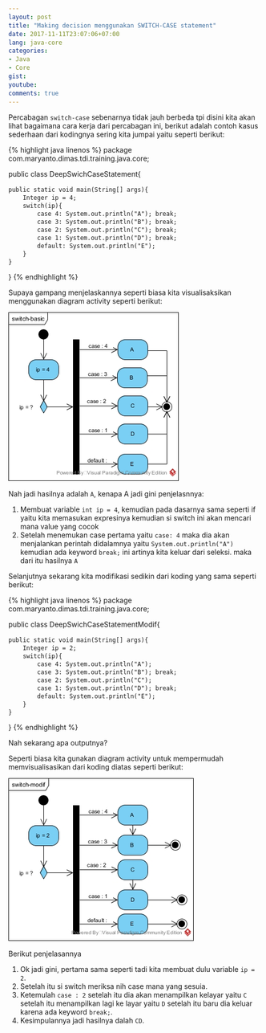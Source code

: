 ```yaml
---
layout: post
title: "Making decision menggunakan SWITCH-CASE statement"
date: 2017-11-11T23:07:06+07:00
lang: java-core
categories:
- Java
- Core
gist: 
youtube: 
comments: true
---
```


Percabagan ```switch-case``` sebenarnya tidak jauh berbeda tpi disini kita akan lihat bagaimana cara kerja dari percabagan ini, berikut adalah contoh kasus sederhaan dari kodingnya sering kita jumpai yaitu seperti berikut:

{% highlight java linenos %}
package com.maryanto.dimas.tdi.training.java.core;

public class DeepSwichCaseStatement{

    public static void main(String[] args){
        Integer ip = 4;
        switch(ip){
            case 4: System.out.println("A"); break;
            case 3: System.out.println("B"); break;
            case 2: System.out.println("C"); break;
            case 1: System.out.println("D"); break;
            default: System.out.println("E");
        }
    }
}
{% endhighlight %}

Supaya gampang menjelaskannya seperti biasa kita visualisaksikan menggunakan diagram activity seperti berikut:

![Switch case statement basic](/resources/downloads/imgs/java-core/switch-case-statement/switch-basic.jpg)

Nah jadi hasilnya adalah ```A```, kenapa A jadi gini penjelasnnya:

1. Membuat variable ```int ip = 4```, kemudian pada dasarnya sama seperti if yaitu kita memasukan expresinya kemudian si switch ini akan mencari mana value yang cocok
2. Setelah menemukan case pertama yaitu ```case: 4``` maka dia akan menjalankan perintah didalamnya yaitu ```System.out.println("A")``` kemudian ada keyword ```break;``` ini artinya kita keluar dari seleksi. maka dari itu hasilnya ```A```

Selanjutnya sekarang kita modifikasi sedikin dari koding yang sama seperti berikut:

{% highlight java linenos %}
package com.maryanto.dimas.tdi.training.java.core;

public class DeepSwichCaseStatementModif{

    public static void main(String[] args){
        Integer ip = 2;
        switch(ip){
            case 4: System.out.println("A"); 
            case 3: System.out.println("B"); break;
            case 2: System.out.println("C"); 
            case 1: System.out.println("D"); break;
            default: System.out.println("E");
        }
    }
}
{% endhighlight %}

Nah sekarang apa outputnya? 

Seperti biasa kita gunakan diagram activity untuk mempermudah memvisualisasikan dari koding diatas seperti berikut:

![Switch case statement basic without break](/resources/downloads/imgs/java-core/switch-case-statement/switch-modif.jpg)

Berikut penjelasannya

1. Ok jadi gini, pertama sama seperti tadi kita membuat dulu variable ```ip = 2```.
2. Setelah itu si switch meriksa nih case mana yang sesuia.
3. Ketemulah ```case : 2``` setelah itu dia akan menampilkan kelayar yaitu ```C``` setelah itu menampilkan lagi ke layar yaitu ```D``` setelah itu baru dia keluar karena ada keyword ```break;```.
4. Kesimpulannya jadi hasilnya dalah ```CD```.
